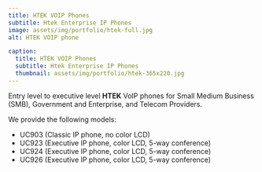 ```yaml
---
title: HTEK VOIP Phones
subtitle: Htek Enterprise IP Phones
image: assets/img/portfolio/htek-full.jpg
alt: HTEK VOIP phone

caption:
  title: HTEK VOIP Phones
  subtitle: Htek Enterprise IP Phones
  thumbnail: assets/img/portfolio/htek-365x220.jpg
---
```

Entry level to executive level **HTEK** VoIP phones for Small Medium Business (SMB), Government and Enterprise, and Telecom Providers.

We provide the following models:

- UC903 (Classic IP phone, no color LCD)
- UC923 (Executive IP phone, color LCD, 5-way conference)
- UC924 (Executive IP phone, color LCD, 5-way conference)
- UC926 (Executive IP phone, color LCD, 5-way conference)
